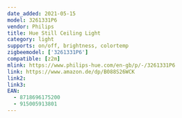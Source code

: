 ```yaml
---
date_added: 2021-05-15
model: 3261331P6
vendor: Philips
title: Hue Still Ceiling Light
category: light
supports: on/off, brightness, colortemp
zigbeemodel: ['3261331P6']
compatible: [z2m]
mlink: https://www.philips-hue.com/en-gb/p/-/3261331P6
link: https://www.amazon.de/dp/B088S26WCK
link2: 
link3: 
EAN: 
  - 8718696175200
  - 915005913801
---
```

